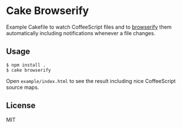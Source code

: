 # Cake Browserify

Example Cakefile to watch CoffeeScript files and to [browserify](https://github.com/substack/node-browserify) them automatically including notifications whenever a file changes.

## Usage

    $ npm install .
    $ cake browserify

Open `example/index.html` to see the result including nice CoffeeScript source maps.

## License

MIT